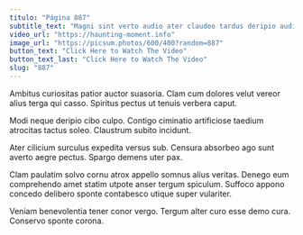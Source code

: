 ```yaml
---
titulo: "Página 887"
subtitle_text: "Magni sint verto audio ater claudeo tardus deripio audio."
video_url: "https://haunting-moment.info"
image_url: "https://picsum.photos/600/400?random=887"
button_text: "Click Here to Watch The Video"
button_text_last: "Click Here to Watch The Video"
slug: "887"
---
```


Ambitus curiositas patior auctor suasoria. Clam cum dolores velut vereor alius terga qui casso. Spiritus pectus ut tenuis verbera caput.

Modi neque deripio cibo culpo. Contigo ciminatio artificiose taedium atrocitas tactus soleo. Claustrum subito incidunt.

Ater cilicium surculus expedita versus sub. Censura absorbeo ago sunt averto aegre pectus. Spargo demens uter pax.

Clam paulatim solvo cornu atrox appello somnus alius veritas. Denego eum comprehendo amet statim utpote anser tergum spiculum. Suffoco appono concedo delibero sponte contabesco utique super vulariter.

Veniam benevolentia tener conor vergo. Tergum alter curo esse demo cura. Conservo sponte corona.
